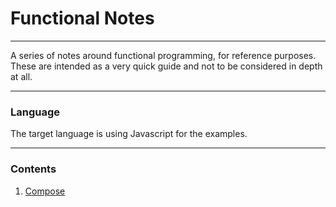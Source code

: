 # Functional Notes

------

A series of notes around functional programming, for reference purposes. These are intended as a very quick guide and not to be considered in depth at all.

------

### Language

The target language is using Javascript for the examples.

------

### Contents

1. [Compose](notes/compose.md)
